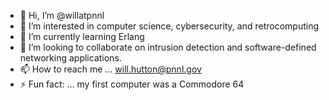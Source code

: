 - 👋 Hi, I’m @willatpnnl
- 👀 I’m interested in computer science, cybersecurity, and retrocomputing
- 🌱 I’m currently learning Erlang
- 💞️ I’m looking to collaborate on intrusion detection and software-defined networking applications.
- 📫 How to reach me ... will.hutton@pnnl.gov
- ⚡ Fun fact: ... my first computer was a Commodore 64

<!---
willatpnnl/willatpnnl is a ✨ special ✨ repository because its `README.md` (this file) appears on your GitHub profile.
You can click the Preview link to take a look at your changes.
--->

